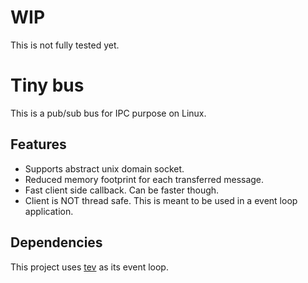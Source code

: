 # WIP
This is not fully tested yet.
# Tiny bus
This is a pub/sub bus for IPC purpose on Linux. 
## Features
* Supports abstract unix domain socket.
* Reduced memory footprint for each transferred message.
* Fast client side callback. Can be faster though.
* Client is NOT thread safe. This is meant to be used in a event loop application.
## Dependencies
This project uses [tev](https://github.com/chemwolf6922/tiny-event-loop) as its event loop.
